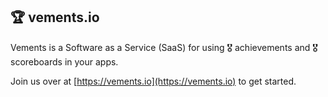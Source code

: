 ## 🏆 vements.io

Vements is a Software as a Service (SaaS) for using 🎖️ achievements and 🎖️ scoreboards in your apps.

Join us over at [https://vements.io](https://vements.io) to get started.
